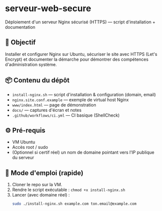 # serveur-web-secure
Déploiement d'un serveur Nginx sécurisé (HTTPS) — script d'installation + documentation

## 🎯 Objectif
Installer et configurer Nginx sur Ubuntu, sécuriser le site avec HTTPS (Let's Encrypt) et documenter la démarche pour démontrer des compétences d'administration système.

## 📦 Contenu du dépôt
- `install-nginx.sh` — script d'installation & configuration (domain, email)
- `nginx.site.conf.example` — exemple de virtual host Nginx
- `www/index.html` — page de démonstration
- `docs/` — captures d'écran et notes
- `.github/workflows/ci.yml` — CI basique (ShellCheck)

## ⚙️ Pré-requis
- VM Ubuntu 
- Accès root / sudo
- (Optionnel si certif réel) un nom de domaine pointant vers l'IP publique du serveur

## 🚀 Mode d'emploi (rapide)
1. Cloner le repo sur la VM.
2. Rendre le script exécutable : `chmod +x install-nginx.sh`
3. Lancer (avec domaine réel) :
   ```bash
   sudo ./install-nginx.sh example.com ton.email@example.com
